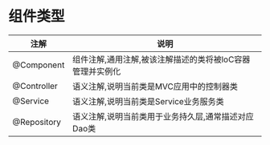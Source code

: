 # 组件类型

注解|说明
--|--
@Component|组件注解,通用注解,被该注解描述的类将被loC容器管理并实例化
@Controller|语义注解,说明当前类是MVC应用中的控制器类
@Service|语义注解,说明当前类是Service业务服务类
@Repository|语义注解,说明当前类用于业务持久层,通常描述对应Dao类
